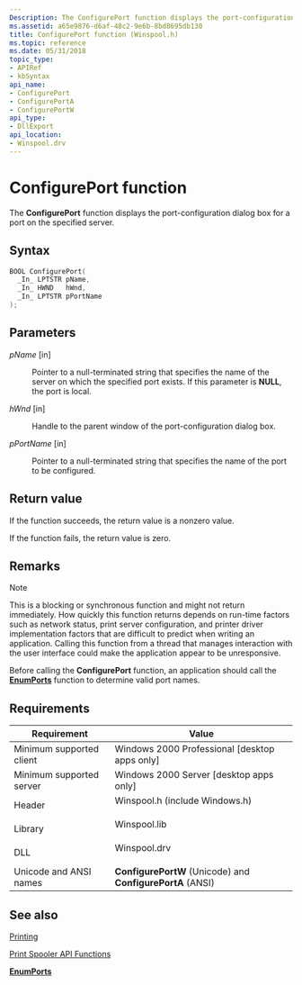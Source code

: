 ```yaml
---
Description: The ConfigurePort function displays the port-configuration dialog box for a port on the specified server.
ms.assetid: a65e9876-d6af-48c2-9e6b-8bd8695db130
title: ConfigurePort function (Winspool.h)
ms.topic: reference
ms.date: 05/31/2018
topic_type: 
- APIRef
- kbSyntax
api_name: 
- ConfigurePort
- ConfigurePortA
- ConfigurePortW
api_type: 
- DllExport
api_location: 
- Winspool.drv
---
```


# ConfigurePort function

The **ConfigurePort** function displays the port-configuration dialog box for a port on the specified server.

## Syntax


```C++
BOOL ConfigurePort(
  _In_ LPTSTR pName,
  _In_ HWND   hWnd,
  _In_ LPTSTR pPortName
);
```



## Parameters

<dl> <dt>

*pName* \[in\]
</dt> <dd>

Pointer to a null-terminated string that specifies the name of the server on which the specified port exists. If this parameter is **NULL**, the port is local.

</dd> <dt>

*hWnd* \[in\]
</dt> <dd>

Handle to the parent window of the port-configuration dialog box.

</dd> <dt>

*pPortName* \[in\]
</dt> <dd>

Pointer to a null-terminated string that specifies the name of the port to be configured.

</dd> </dl>

## Return value

If the function succeeds, the return value is a nonzero value.

If the function fails, the return value is zero.

## Remarks

> [!Note]  
> This is a blocking or synchronous function and might not return immediately. How quickly this function returns depends on run-time factors such as network status, print server configuration, and printer driver implementation factors that are difficult to predict when writing an application. Calling this function from a thread that manages interaction with the user interface could make the application appear to be unresponsive.

 

Before calling the **ConfigurePort** function, an application should call the [**EnumPorts**](enumports.md) function to determine valid port names.

## Requirements



| Requirement | Value |
|-------------------------------------|-----------------------------------------------------------------------------------------------------------|
| Minimum supported client<br/> | Windows 2000 Professional \[desktop apps only\]<br/>                                                |
| Minimum supported server<br/> | Windows 2000 Server \[desktop apps only\]<br/>                                                      |
| Header<br/>                   | <dl> <dt>Winspool.h (include Windows.h)</dt> </dl> |
| Library<br/>                  | <dl> <dt>Winspool.lib</dt> </dl>                   |
| DLL<br/>                      | <dl> <dt>Winspool.drv</dt> </dl>                   |
| Unicode and ANSI names<br/>   | **ConfigurePortW** (Unicode) and **ConfigurePortA** (ANSI)<br/>                                     |



## See also

<dl> <dt>

[Printing](printdocs-printing.md)
</dt> <dt>

[Print Spooler API Functions](printing-and-print-spooler-functions.md)
</dt> <dt>

[**EnumPorts**](enumports.md)
</dt> </dl>

 

 




